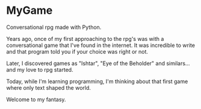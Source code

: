 # MyGame
Conversational rpg made with Python.

Years ago, once of my first approaching to the rpg's was with a conversational game that I've found in the internet.
It was incredible to write and that program told you if your choice was right or not.

Later, I discovered games as "Ishtar", "Eye of the Beholder" and similars... and my love to rpg started.

Today, while I'm learning programming, I'm thinking about that first game where only text shaped the world.

Welcome to my fantasy.

